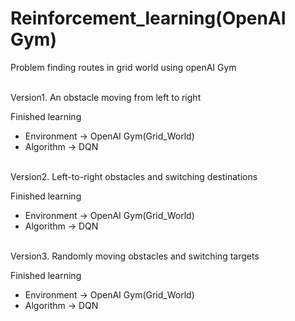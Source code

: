 # Reinforcement_learning(OpenAI Gym)
Problem finding routes in grid world using openAI Gym<br/>

<br/>Version1. An obstacle moving from left to right <br/>

Finished learning<br/>
* Environment -> OpenAI Gym(Grid_World)
* Algorithm -> DQN

<br/>Version2. Left-to-right obstacles and switching destinations<br/>

Finished learning<br/>
* Environment -> OpenAI Gym(Grid_World)
* Algorithm -> DQN
  
<br/>Version3. Randomly moving obstacles and switching targets<br/>

Finished learning<br/>
* Environment -> OpenAI Gym(Grid_World)
* Algorithm -> DQN


